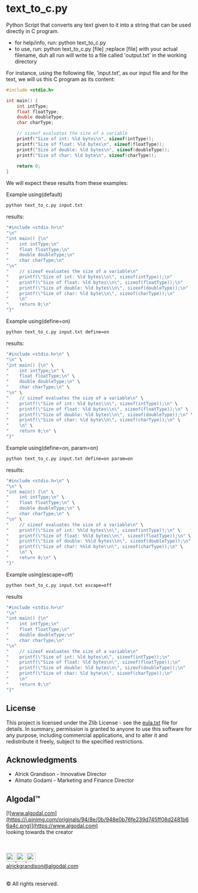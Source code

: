 # text_to_c.py
Python Script that converts any text given to it into a string that can be used directly in C program.

* for help/info, run: python text_to_c.py
* to use, run: python text_to_c.py [file] ;replace [file] with your actual filename, duh
all run will write to a file called 'output.txt' in the working directory

For instance, using the following file, 'input.txt', as our input file and for the text, we will us this C program as its content:
```c
#include <stdio.h>

int main() {
    int intType;
    float floatType;
    double doubleType;
    char charType;

    // sizeof evaluates the size of a variable
    printf("Size of int: %ld bytes\n", sizeof(intType));
    printf("Size of float: %ld bytes\n", sizeof(floatType));
    printf("Size of double: %ld bytes\n", sizeof(doubleType));
    printf("Size of char: %ld byte\n", sizeof(charType));
    
    return 0;
}
```
We will expect these results from these examples:

Example using(default)
```bash
python text_to_c.py input.txt
```
results:
```c
"#include <stdio.h>\n"
"\n"
"int main() {\n"
"    int intType;\n"
"    float floatType;\n"
"    double doubleType;\n"
"    char charType;\n"
"\n"
"    // sizeof evaluates the size of a variable\n"
"    printf(\"Size of int: %ld bytes\\n\", sizeof(intType));\n"
"    printf(\"Size of float: %ld bytes\\n\", sizeof(floatType));\n"
"    printf(\"Size of double: %ld bytes\\n\", sizeof(doubleType));\n"
"    printf(\"Size of char: %ld byte\\n\", sizeof(charType));\n"
"    \n"
"    return 0;\n"
"}"

```
Example using(define=on)
```bash
python text_to_c.py input.txt define=on
```
results:
```c
"#include <stdio.h>\n" \
"\n" \
"int main() {\n" \
"    int intType;\n" \
"    float floatType;\n" \
"    double doubleType;\n" \
"    char charType;\n" \
"\n" \
"    // sizeof evaluates the size of a variable\n" \
"    printf(\"Size of int: %ld bytes\\n\", sizeof(intType));\n" \
"    printf(\"Size of float: %ld bytes\\n\", sizeof(floatType));\n" \
"    printf(\"Size of double: %ld bytes\\n\", sizeof(doubleType));\n" \
"    printf(\"Size of char: %ld byte\\n\", sizeof(charType));\n" \
"    \n" \
"    return 0;\n" \
"}"

```
Example using(define=on, param=on)
```bash
python text_to_c.py input.txt define=on param=on
```
results:
```c
"#include <stdio.h>\n" \
"\n" \
"int main() {\n" \
"    int intType;\n" \
"    float floatType;\n" \
"    double doubleType;\n" \
"    char charType;\n" \
"\n" \
"    // sizeof evaluates the size of a variable\n" \
"    printf(\"Size of int: %%ld bytes\\n\", sizeof(intType));\n" \
"    printf(\"Size of float: %%ld bytes\\n\", sizeof(floatType));\n" \
"    printf(\"Size of double: %%ld bytes\\n\", sizeof(doubleType));\n" \
"    printf(\"Size of char: %%ld byte\\n\", sizeof(charType));\n" \
"    \n" \
"    return 0;\n" \
"}"

```

Example using(escape=off)
```bash
python text_to_c.py input.txt escape=off
```
results
```c
"#include <stdio.h>\n"
"\n"
"int main() {\n"
"    int intType;\n"
"    float floatType;\n"
"    double doubleType;\n"
"    char charType;\n"
"\n"
"    // sizeof evaluates the size of a variable\n"
"    printf(\"Size of int: %ld bytes\n\", sizeof(intType));\n"
"    printf(\"Size of float: %ld bytes\n\", sizeof(floatType));\n"
"    printf(\"Size of double: %ld bytes\n\", sizeof(doubleType));\n"
"    printf(\"Size of char: %ld byte\n\", sizeof(charType));\n"
"    \n"
"    return 0;\n"
"}"
```

## License
This project is licensed under the Zlib License - see the [eula.txt](eula.txt) file for details.
In summary, permission is granted to anyone to use this software for any purpose, including commercial 
applications, and to alter it and redistribute it freely, subject to the specified restrictions.

## Acknowledgments
* Alrick Grandison - Innovative Director
* Almato Godami - Marketing and Finance Director

## Algodal™
[![www.algodal.com](https://i.pinimg.com/originals/94/8e/0b/948e0b76fe239d745ff08d2481b66a4c.png)](https://www.algodal.com)
<br/>
looking towards the creator
<br/><br/><br/>

<a href="https://www.facebook.com/algodalinnovations/"> <img src="https://i.pinimg.com/originals/27/8c/b4/278cb4f35386c4ce87bbc30504c55225.png" width="24" height="24"> </a>
<a href="http://projects-algodal.blogspot.com/"> <img src="https://i.pinimg.com/originals/a2/17/81/a217812576868675ff43d236a84cdde1.png" width="24" height="24"> </a>
<a href="https://github.com/Rickodesea"> <img src="https://i.pinimg.com/originals/d3/b7/39/d3b7395399c3cf77213ed21db8dad572.png" width="24" height="24"> </a>
<br/>
alrickgrandison@algodal.com
<br/><br/>


© All rights reserved.